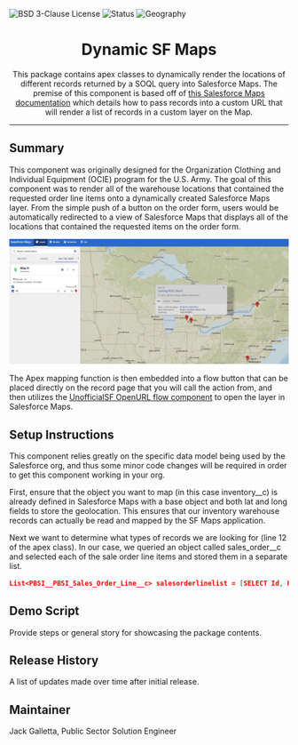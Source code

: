 ![BSD 3-Clause License](https://img.shields.io/badge/license-BSD%203--Clause-success)
![Status](https://img.shields.io/badge/status-Complete-green)
![Geography](https://img.shields.io/badge/Geography-US-blue)

<h1 align="center">Dynamic SF Maps</h1>
<p align="center">This package contains apex classes to dynamically render the locations of different records returned by a SOQL query into Salesforce Maps.  The premise of this component is based off of <a href="https://help.salesforce.com/s/articleView?id=000354507&type=1">this Salesforce Maps documentation</a> which details how to pass records into a custom URL that will render a list of records in a custom layer on the Map. </p>

<!-- Sections below are Optional -->

---

## Summary

This component was originally designed for the Organization Clothing and Individual Equipment (OCIE) program for the U.S. Army.  The goal of this component was to render all of the warehouse locations that contained the requested order line items onto a dynamically created Salesforce Maps layer.  From the simple push of a button on the order form, users would be automatically redirected to a view of Salesforce Maps that displays all of the locations that contained the requested items on the order form.

![Map View](images/map_view.png)

The Apex mapping function is then embedded into a flow button that can be placed directly on the record page that you will call the action from, and then utilizes the <a href="https://unofficialsf.com/new-ways-to-open-web-pages-from-flow/">UnofficialSF OpenURL flow component</a> to open the layer in Salesforce Maps.

## Setup Instructions

This component relies greatly on the specific data model being used by the Salesforce org, and thus some minor code changes will be required in order to get this component working in your org.  

First, ensure that the object you want to map (in this case inventory__c) is already defined in Salesforce Maps with a base object and both lat and long fields to store the geolocation.  This ensures that our inventory warehouse records can actually be read and mapped by the SF Maps application.

Next we want to determine what types of records we are looking for (line 12 of the apex class).  In our case, we queried an object called sales_order__c and selected each of the sale order line items and stored them in a separate list.

```json
List<PBSI__PBSI_Sales_Order_Line__c> salesorderlinelist = [SELECT Id, PBSI__Item__c,PBSI__Item__r.Name, PBSI__Quantity_Needed__c FROM PBSI__PBSI_Sales_Order_Line__c where PBSI__Sales_Order__c =: currentId];
```

## Demo Script

Provide steps or general story for showcasing the package contents.

## Release History

A list of updates made over time after initial release. 

## Maintainer

Jack Galletta, Public Sector Solution Engineer

